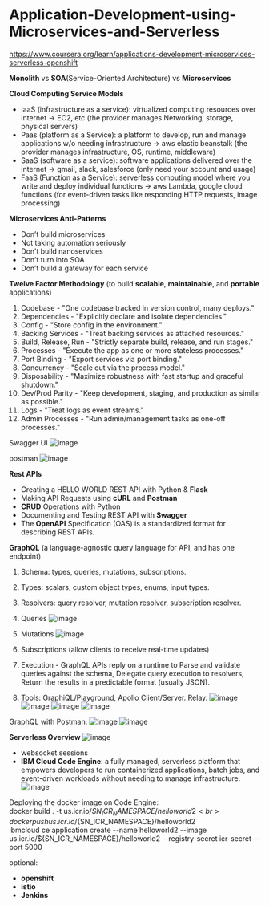 # Application-Development-using-Microservices-and-Serverless
https://www.coursera.org/learn/applications-development-microservices-serverless-openshift

**Monolith** vs **SOA**(Service-Oriented Architecture) vs **Microservices**

**Cloud Computing Service Models**
- IaaS (infrastructure as a service): virtualized computing resources over internet -> EC2, etc (the provider manages Networking, storage, physical servers)
- Paas (platform as a Service): a platform to develop, run and manage applications w/o needing infrastructure -> aws elastic beanstalk (the provider manages infrastructure, OS, runtime, middleware)
- SaaS (software as a service): software applications delivered over the internet -> gmail, slack, salesforce (only need your account and usage)
- FaaS (Function as a Service): serverless computing model where you write and deploy individual functions -> aws Lambda, google cloud functions (for event-driven tasks like responding HTTP requests, image processing)

**Microservices Anti-Patterns**
- Don’t build microservices
- Not taking automation seriously
- Don’t build nanoservices
- Don’t turn into SOA
- Don’t build a gateway for each service
  
**Twelve Factor Methodology** (to build **scalable**, **maintainable**, and **portable** applications)
1. Codebase - "One codebase tracked in version control, many deploys."
2. Dependencies - "Explicitly declare and isolate dependencies."
3. Config - "Store config in the environment."
4. Backing Services - "Treat backing services as attached resources."
5. Build, Release, Run - "Strictly separate build, release, and run stages."
6. Processes - "Execute the app as one or more stateless processes."
7. Port Binding - "Export services via port binding."
8. Concurrency - "Scale out via the process model."
9. Disposability - "Maximize robustness with fast startup and graceful shutdown."
10. Dev/Prod Parity - "Keep development, staging, and production as similar as possible."
11. Logs - "Treat logs as event streams."
12. Admin Processes - "Run admin/management tasks as one-off processes."


Swagger UI
![image](https://github.com/user-attachments/assets/7ef88be1-da11-454e-98ad-1e48438a7d72)

postman
![image](https://github.com/user-attachments/assets/0f58a6ca-245f-4dd4-9f1b-cd35b23da9f3)


**Rest APIs**
- Creating a HELLO WORLD REST API with Python & **Flask**
- Making API Requests using **cURL** and **Postman**
- **CRUD** Operations with Python
- Documenting and Testing REST API with **Swagger**
- The **OpenAPI** Specification (OAS) is a standardized format for describing REST APIs.

**GraphQL** (a language-agnostic query language for API, and has one endpoint)
1. Schema: types, queries, mutations, subscriptions.
2. Types: scalars, custom object types, enums, input types.
3. Resolvers: query resolver, mutation resolver, subscription resolver.
4. Queries ![image](https://github.com/user-attachments/assets/50e983ea-a985-4562-b3f7-e37193116920)

5. Mutations ![image](https://github.com/user-attachments/assets/58f97ae3-66b9-433a-a67b-ed96e5beac0f)

6. Subscriptions (allow clients to receive real-time updates) 
7. Execution - GraphQL APIs reply on a runtime to Parse and validate queries against the schema, Delegate query execution to resolvers, Return the results in a predictable format (usually JSON).
8. Tools: GraphiQL/Playground, Apollo Client/Server. Relay.
   ![image](https://github.com/user-attachments/assets/16fbcfcc-f92e-4bb4-9162-cfd7bc1b4090)
   ![image](https://github.com/user-attachments/assets/5a65e3d0-ca86-4d7d-820d-ff1acbd533ad)
   ![image](https://github.com/user-attachments/assets/3b652bcb-eb35-4179-aefa-ce77b2e4a350)
   ![image](https://github.com/user-attachments/assets/85eb7a4c-3496-433f-9d07-740465716371)

GraphQL with Postman:
![image](https://github.com/user-attachments/assets/0029a837-4d93-4a1f-9648-2f0b9d4d7035)
![image](https://github.com/user-attachments/assets/e1d7db75-02ed-4cfa-9bf9-80bdcd8a9cc5)


**Serverless Overview**
![image](https://github.com/user-attachments/assets/e4bf1fae-7a7c-40b3-99f4-460a3386677b)

   
- websocket sessions
- **IBM Cloud Code Engine**:  a fully managed, serverless platform that empowers developers to run containerized applications, batch jobs, and event-driven workloads without needing to manage infrastructure. 
![image](https://github.com/user-attachments/assets/57e72cdc-5684-40ac-8d87-52a734d4fcb5)

Deploying the docker image on Code Engine: <br>
docker build . -t us.icr.io/${SN_ICR_NAMESPACE}/helloworld2 <br>
docker push us.icr.io/${SN_ICR_NAMESPACE}/helloworld2 <br>
ibmcloud ce application create --name helloworld2 --image us.icr.io/${SN_ICR_NAMESPACE}/helloworld2 --registry-secret icr-secret --port 5000 <br>


optional:
- **openshift**
- **istio**
- **Jenkins**


